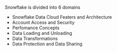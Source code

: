 Snowflake is divided into 6 domains

- Snowflake Data Cloud Featers and Architecture
- Account Access and Security
- Perfomance Concepts
- Data Loading and Unloading
- Data Transformations
- Data Protection and Data Sharing
